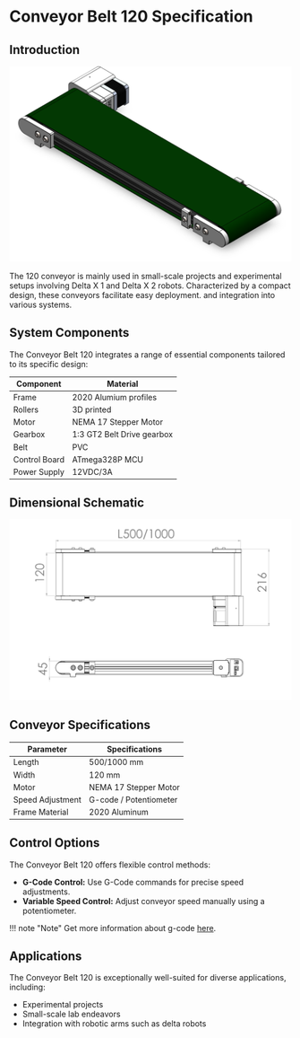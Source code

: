 # Conveyor Belt 120 Specification

## Introduction

![Conveyor Belt 120 img](https://raw.githubusercontent.com/deltaxrobot/Delta-X-Docs/master/docs/images/short_conveyor.png)

The 120 conveyor is mainly used in small-scale projects and experimental setups involving Delta X 1 and Delta X 2 robots. Characterized by a compact design, these conveyors facilitate easy deployment. and integration into various systems.

## System Components
The Conveyor Belt 120 integrates a range of essential components tailored to its specific design:

| Component                  | Material               |
| -------------------------- | -----------------      |
| Frame                      | 2020 Alumium profiles  |
| Rollers                    | 3D printed             |
| Motor                      | NEMA 17 Stepper Motor  |
| Gearbox                    | 1:3 GT2 Belt Drive gearbox |
| Belt                       | PVC                    |
| Control Board              | ATmega328P MCU         |
| Power Supply               | 12VDC/3A               |


## Dimensional Schematic
![Conveyor Belt 120 Schematic](https://raw.githubusercontent.com/deltaxrobot/Delta-X-Docs/master/docs/images/conveyor_120_dims.png)


## Conveyor Specifications

| Parameter                  | Specifications         |
| -------------------------- | -----------------      |
| Length                     | 500/1000 mm            |
| Width                      | 120 mm                 |
| Motor                      | NEMA 17 Stepper Motor  |
| Speed Adjustment           | G-code / Potentiometer |
| Frame Material             | 2020 Aluminum          |


## Control Options
The Conveyor Belt 120 offers flexible control methods:

- **G-Code Control:** Use G-Code commands for precise speed adjustments.
- **Variable Speed Control:** Adjust conveyor speed manually using a potentiometer.

!!! note "Note"
    Get more information about g-code [here](https://docs.deltaxrobot.com/reference/gcodes/gc_conveyor/).

## Applications
The Conveyor Belt 120 is exceptionally well-suited for diverse applications, including:

- Experimental projects
- Small-scale lab endeavors
- Integration with robotic arms such as delta robots



